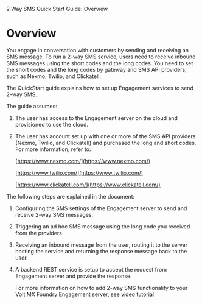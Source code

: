                           

2 Way SMS Quick Start Guide: Overview

Overview
========

You engage in conversation with customers by sending and receiving an SMS message. To run a 2-way SMS service, users need to receive inbound SMS messages using the short codes and the long codes. You need to set the short codes and the long codes by gateway and SMS API providers, such as Nexmo, Twilio, and Clickatell.

The QuickStart guide explains how to set up Engagement services to send 2-way SMS.

The guide assumes:

1.  The user has access to the Engagement server on the cloud and provisioned to use the cloud.
2.  The user has account set up with one or more of the SMS API providers (Nexmo, Twilio, and Clickatell) and purchased the long and short codes. For more information, refer to:
    
    [https://www.nexmo.com/](https://www.nexmo.com/)
    
    [https://www.twilio.com/](https://www.twilio.com/)
    
    [https://www.clickatell.com/](https://www.clickatell.com/)
    

The following steps are explained in the document:

1.  Configuring the SMS settings of the Engagement server to send and receive 2-way SMS messages.
2.  Triggering an ad hoc SMS message using the long code you received from the providers.
3.  Receiving an inbound message from the user, routing it to the server hosting the service and returning the response message back to the user.
4.  A backend REST service is setup to accept the request from Engagement server and provide the response.
    
    For more information on how to add 2-way SMS functionality to your Volt MX Foundry Engagement server, see [video tutorial](https://youtu.be/cxj8NkkENws)
